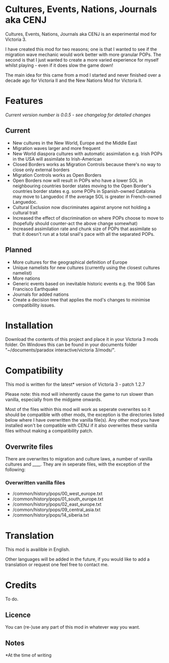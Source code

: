 # Cultures, Events, Nations, Journals aka CENJ

Cultures, Events, Nations, Journals aka CENJ is an experimental mod for Victoria 3.

I have created this mod for two reasons; one is that I wanted to see if the migration wave mechanic would work better with more granular POPs. The second is that I just wanted to create a more varied experience for myself whilst playing - even if it does slow the game down!

The main idea for this came from a mod I started and never finished over a decade ago for Victoria II and the New Nations Mod for Victoria II.

# Features
*Current version number is 0.0.5 - see changelog for detailed changes*
## Current

- New cultures in the New World, Europe and the Middle East
- Migration waves larger and more frequent
- New World diaspora cultures with automatic assimilation e.g. Irish POPs in the USA will assimilate to Irish-American
- Closed Borders works as Migration Controls because there's no way to close only external borders
- Migration Controls works as Open Borders
- Open Borders now will result in POPs who have a lower SOL in neighbouring countries border states moving to the Open Border's countries border states e.g. some POPs in Spanish-owned Catalonia may move to Languedoc if the average SOL is greater in French-owned Languedoc.
- Cultural Exclusion now discriminates against anyone not holding a cultural trait
- Increased the effect of discrimination on where POPs choose to move to (hopefully should counter-act the above change somewhat)
- Increased assimilation rate and chunk size of POPs that assimilate so that it doesn't run at a total snail's pace with all the separated POPs.

## Planned
- More cultures for the geographical definition of Europe
- Unique namelists for new cultures (currently using the closest cultures namelist)
- More nations
- Generic events based on inevitable historic events e.g. the 1906 San Francisco Earthquake
- Journals for added nations
- Create a decision tree that applies the mod's changes to minimise compatibility issues.

# Installation

Download the contents of this project and place it in your Victoria 3 mods folder. On Windows this can be found in your documents folder "~/documents/paradox interactive/victoria 3/mods/".

# Compatibility

This mod is written for the latest* version of Victoria 3 - patch 1.2.7

Please note: this mod will inherently cause the game to run slower than vanilla, especially from the midgame onwards.

Most of the files within this mod will work as seperate overwrites so it should be compatible with other mods, the exception is the directories listed below where I have overwritten the vanilla file(s). Any other mod you have installed won't be compatible with CENJ if it also overwrites these vanilla files without making a compatibility patch.

## Overwrite files

There are overwrites to migration and culture laws, a number of vanilla cultures and ____. They are in seperate files, with the exception of the following:

### Overwritten vanilla files

- /common/history/pops/00_west_europe.txt
- /common/history/pops/01_south_europe.txt
- /common/history/pops/02_east_europe.txt
- /common/history/pops/09_central_asia.txt
- /common/history/pops/14_siberia.txt

# Translation

This mod is availible in English.

Other languages will be added in the future, if you would like to add a translation or request one feel free to contact me. 

# Credits

To do.

## Licence

You can (re-)use any part of this mod in whatever way you want.

## Notes

*At the time of writing
